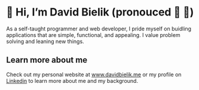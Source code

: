 # 👋 Hi, I’m David Bielik (pronouced 🐝 👅)

As a self-taught programmer and web developer, I pride myself on buidling applications that are simple, functional, and appealing. I value problem solving and leaning new things. 

## Learn more about me
Check out my personal website at www.davidbielik.me or my profile on <a href="https://www.linkedin.com/in/david-bielik-385186256/">Linkedin</a> to learn more about me and my background.


<!---
dbielik236/dbielik236 is a ✨ special ✨ repository because its `README.md` (this file) appears on your GitHub profile.
You can click the Preview link to take a look at your changes.
--->
